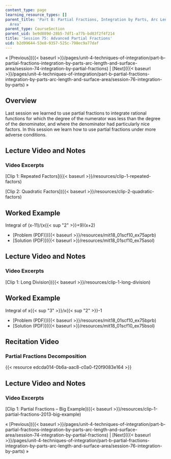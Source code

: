 ```yaml
---
content_type: page
learning_resource_types: []
parent_title: 'Part B: Partial Fractions, Integration by Parts, Arc Length, and Surface
  Area'
parent_type: CourseSection
parent_uid: be9d889d-28b5-7df1-a77b-bd83f2f4f214
title: 'Session 75: Advanced Partial Fractions'
uid: b2d99644-53e8-9357-525c-798ec9a77daf
---
```


« [Previous]({{< baseurl >}}/pages/unit-4-techniques-of-integration/part-b-partial-fractions-integration-by-parts-arc-length-and-surface-area/session-74-integration-by-partial-fractions) | [Next]({{< baseurl >}}/pages/unit-4-techniques-of-integration/part-b-partial-fractions-integration-by-parts-arc-length-and-surface-area/session-76-integration-by-parts) »

Overview
--------

Last session we learned to use partial fractions to integrate rational functions for which the degree of the numerator was less than the degree of the denominator, and where the denominator had particularly nice factors. In this session we learn how to use partial fractions under more adverse conditions.

Lecture Video and Notes
-----------------------

### Video Excerpts

[Clip 1: Repeated Factors]({{< baseurl >}}/resources/clip-1-repeated-factors)

[Clip 2: Quadratic Factors]({{< baseurl >}}/resources/clip-2-quadratic-factors)

Worked Example
--------------

Integral of (x-11)/(x{{< sup "2" >}}+9)(x+2)

*   [Problem (PDF)]({{< baseurl >}}/resources/mit18_01scf10_ex75aprb)
*   [Solution (PDF)]({{< baseurl >}}/resources/mit18_01scf10_ex75asol)

Lecture Video and Notes
-----------------------

### Video Excerpts

[Clip 1: Long Division]({{< baseurl >}}/resources/clip-1-long-division)

Worked Example
--------------

Integral of x{{< sup "3" >}}/x{{< sup "2" >}}\-1

*   [Problem (PDF)]({{< baseurl >}}/resources/mit18_01scf10_ex75bprb)
*   [Solution (PDF)]({{< baseurl >}}/resources/mit18_01scf10_ex75bsol)

Recitation Video
----------------

### Partial Fractions Decomposition

{{< resource edcda014-0b6a-aac8-c0a0-f20f9083e164 >}}

Lecture Video and Notes
-----------------------

### Video Excerpts

[Clip 1: Partial Fractions – Big Example]({{< baseurl >}}/resources/clip-1-partial-fractions-2013-big-example)

« [Previous]({{< baseurl >}}/pages/unit-4-techniques-of-integration/part-b-partial-fractions-integration-by-parts-arc-length-and-surface-area/session-74-integration-by-partial-fractions) | [Next]({{< baseurl >}}/pages/unit-4-techniques-of-integration/part-b-partial-fractions-integration-by-parts-arc-length-and-surface-area/session-76-integration-by-parts) »